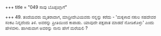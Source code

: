 +++
title = "049 ಸಾವು ಬೊಪ್ಪಙ್ಗಾಗೆ"

+++
49. ತಂದೆಯವರು ಮೃತರಾದಾಗ, ಮಾದ್ರೀದೇವಿಯವರು ನನ್ನನ್ನು ಕರೆದು - 'ಮಕ್ಕಳಾದ ನಕುಲ ಸಹದೇವರ ಸಂಕಟ ನಿನ್ನದೆಂದು ತಿಳಿ. ಅವರನ್ನು ಪ್ರೀತಿಯಿಂದ ಕಾಪಾಡು. ಯಾವುದೇ ಪಕ್ಷಪಾತ ಮಾಡದೆ ನೋಡಿಕೊಳ್ಳು' ಎಂದು ಹೇಳಿದಳು. ಹಾಗಿರುವಾಗ ಅವರನ್ನು ನಾನು ಹೇಗೆ ಮರೆಯಲಿ ?